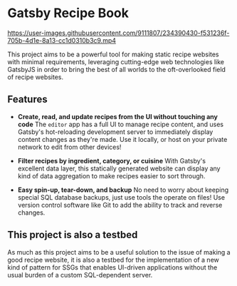 # Gatsby Recipe Book

https://user-images.githubusercontent.com/9111807/234390430-f531236f-705b-4d1e-8a13-cc1d0310b3c9.mp4

This project aims to be a powerful tool for making static recipe websites with minimal requirements, leveraging cutting-edge web technologies like GatsbyJS in order to bring the best of all worlds to the oft-overlooked field of recipe websites.

## Features

- **Create, read, and update recipes from the UI without touching any code**
  The `editor` app has a full UI to manage recipe content, and uses Gatsby's hot-reloading development server to immediately display content changes as they're made. Use it locally, or host on your private network to edit from other devices!

- **Filter recipes by ingredient, category, or cuisine**
  With Gatsby's excellent data layer, this statically generated website can display any kind of data aggregation to make recipes easier to sort through.

- **Easy spin-up, tear-down, and backup**
  No need to worry about keeping special SQL database backups, just use tools the operate on files! Use version control software like Git to add the ability to track and reverse changes.

## This project is also a testbed

As much as this project aims to be a useful solution to the issue of making a good recipe website, it is also a testbed for the implementation of a new kind of pattern for SSGs that enables UI-driven applications without the usual burden of a custom SQL-dependent server.

